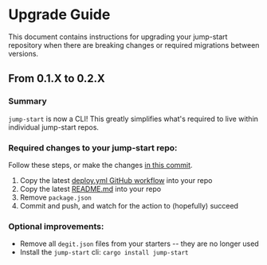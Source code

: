 # Upgrade Guide

This document contains instructions for upgrading your jump-start repository when there are breaking changes or required migrations between versions.

## From 0.1.X to 0.2.X

### Summary

`jump-start` is now a CLI! This greatly simplifies what's required to live within individual jump-start repos.

### Required changes to your jump-start repo:

Follow these steps, or make the changes [in this commit](https://github.com/kevinschaul/jump-start-template/commit/ea00ec0935e756ccf1bc2cb340973b6931c123ce).

1. Copy the latest [deploy.yml GitHub workflow](https://github.com/kevinschaul/jump-start-template/blob/main/.github/workflows/deploy.yml) into your repo
2. Copy the latest [README.md](https://github.com/kevinschaul/jump-start-template/blob/main/README.md) into your repo
3. Remove `package.json`
4. Commit and push, and watch for the action to (hopefully) succeed

### Optional improvements:

- Remove all `degit.json` files from your starters -- they are no longer used
- Install the `jump-start` cli: `cargo install jump-start`

